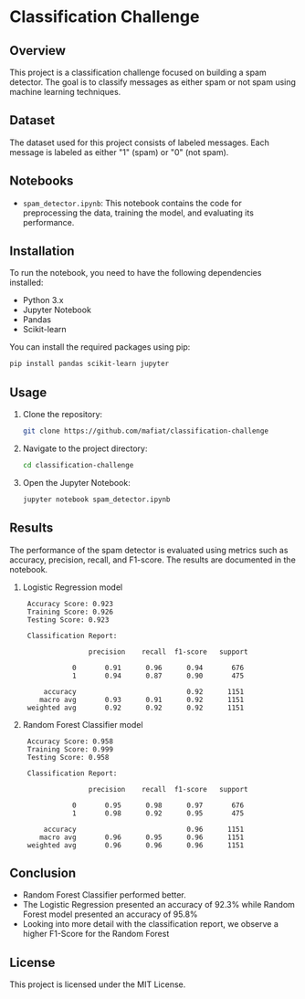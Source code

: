 # Classification Challenge

## Overview

This project is a classification challenge focused on building a spam detector. The goal is to classify messages as either spam or not spam using machine learning techniques.

## Dataset

The dataset used for this project consists of labeled messages. Each message is labeled as either "1" (spam) or "0" (not spam).

## Notebooks

- `spam_detector.ipynb`: This notebook contains the code for preprocessing the data, training the model, and evaluating its performance.

## Installation

To run the notebook, you need to have the following dependencies installed:

- Python 3.x
- Jupyter Notebook
- Pandas
- Scikit-learn

You can install the required packages using pip:

```bash
pip install pandas scikit-learn jupyter
```

## Usage

1. Clone the repository:
    ```bash
    git clone https://github.com/mafiat/classification-challenge
    ```
2. Navigate to the project directory:
    ```bash
    cd classification-challenge
    ```
3. Open the Jupyter Notebook:
    ```bash
    jupyter notebook spam_detector.ipynb
    ```

## Results

The performance of the spam detector is evaluated using metrics such as accuracy, precision, recall, and F1-score. The results are documented in the notebook.

1. Logistic Regression model

        Accuracy Score: 0.923
        Training Score: 0.926
        Testing Score: 0.923

        Classification Report:

                       precision    recall  f1-score   support

                   0       0.91      0.96      0.94       676
                   1       0.94      0.87      0.90       475

            accuracy                           0.92      1151
           macro avg       0.93      0.91      0.92      1151
        weighted avg       0.92      0.92      0.92      1151

2. Random Forest Classifier model

        Accuracy Score: 0.958
        Training Score: 0.999
        Testing Score: 0.958

        Classification Report:

                       precision    recall  f1-score   support

                   0       0.95      0.98      0.97       676
                   1       0.98      0.92      0.95       475

            accuracy                           0.96      1151
           macro avg       0.96      0.95      0.96      1151
        weighted avg       0.96      0.96      0.96      1151

## Conclusion

* Random Forest Classifier performed better.
* The Logistic Regression presented an accuracy of 92.3% while Random Forest model presented an accuracy of 95.8%
* Looking into more detail with the classification report, we observe a higher F1-Score for the Random Forest

## License

This project is licensed under the MIT License.
